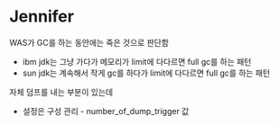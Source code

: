 # Jennifer

WAS가 GC를 하는 동안에는 죽은 것으로 판단함

- ibm jdk는 그냥 가다가 메모리가 limit에 다다르면 full gc를 하는 패턴
- sun jdk는 계속해서 작게 gc를 하다가 limit에 다다르면 full gc를 하는 패턴

자체 덤프를 내는 부분이 있는데

- 설정은 구성 관리 - number_of_dump_trigger 값
